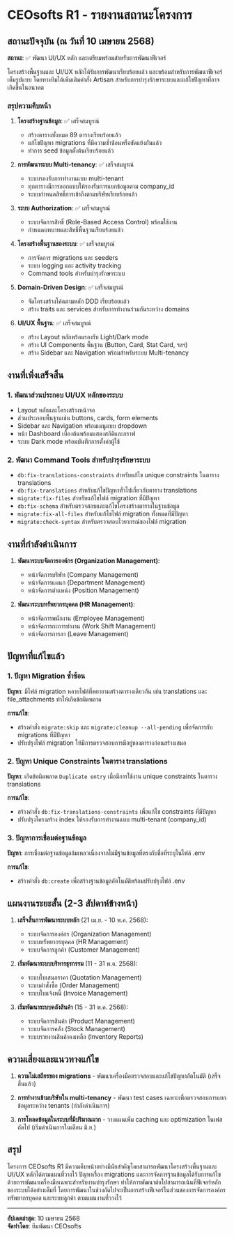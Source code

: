 # CEOsofts R1 - รายงานสถานะโครงการ

## สถานะปัจจุบัน (ณ วันที่ 10 เมษายน 2568)

**สถานะ**: ✅ พัฒนา UI/UX หลัก และเตรียมพร้อมสำหรับการพัฒนาฟีเจอร์

โครงสร้างพื้นฐานและ UI/UX หลักได้รับการพัฒนาเรียบร้อยแล้ว และพร้อมสำหรับการพัฒนาฟีเจอร์เต็มรูปแบบ โดยทางทีมได้เพิ่มเติมคำสั่ง Artisan สำหรับการบำรุงรักษาระบบและแก้ไขปัญหาที่อาจเกิดขึ้นในอนาคต

### สรุปความคืบหน้า

1. **โครงสร้างฐานข้อมูล**: ✅ เสร็จสมบูรณ์

    - สร้างตารางทั้งหมด 89 ตารางเรียบร้อยแล้ว
    - แก้ไขปัญหา migrations ที่มีความซ้ำซ้อนหรือขัดแย้งกันแล้ว
    - ทำการ seed ข้อมูลตั้งต้นเรียบร้อยแล้ว

2. **การพัฒนาระบบ Multi-tenancy**: ✅ เสร็จสมบูรณ์

    - ระบบรองรับการทำงานแบบ multi-tenant
    - ทุกตารางมีการออกแบบให้รองรับการแยกข้อมูลตาม company_id
    - ระบบกำหนดสิทธิ์การเข้าถึงตามบริษัทเรียบร้อยแล้ว

3. **ระบบ Authorization**: ✅ เสร็จสมบูรณ์

    - ระบบจัดการสิทธิ์ (Role-Based Access Control) พร้อมใช้งาน
    - กำหนดบทบาทและสิทธิ์พื้นฐานเรียบร้อยแล้ว

4. **โครงสร้างพื้นฐานของระบบ**: ✅ เสร็จสมบูรณ์

    - การจัดการ migrations และ seeders
    - ระบบ logging และ activity tracking
    - Command tools สำหรับบำรุงรักษาระบบ

5. **Domain-Driven Design**: ✅ เสร็จสมบูรณ์

    - จัดโครงสร้างโค้ดตามหลัก DDD เรียบร้อยแล้ว
    - สร้าง traits และ services สำหรับการทำงานร่วมกันระหว่าง domains

6. **UI/UX พื้นฐาน**: ✅ เสร็จสมบูรณ์
    - สร้าง Layout หลักพร้อมรองรับ Light/Dark mode
    - สร้าง UI Components พื้นฐาน (Button, Card, Stat Card, ฯลฯ)
    - สร้าง Sidebar และ Navigation พร้อมสำหรับระบบ Multi-tenancy

## งานที่เพิ่งเสร็จสิ้น

### 1. พัฒนาส่วนประกอบ UI/UX หลักของระบบ

-   Layout หลักและโครงสร้างหน้าจอ
-   ส่วนประกอบพื้นฐานเช่น buttons, cards, form elements
-   Sidebar และ Navigation พร้อมเมนูแบบ dropdown
-   หน้า Dashboard เบื้องต้นพร้อมแสดงสถิติและกราฟ
-   ระบบ Dark mode พร้อมบันทึกการตั้งค่าผู้ใช้

### 2. พัฒนา Command Tools สำหรับบำรุงรักษาระบบ

-   `db:fix-translations-constraints` สำหรับแก้ไข unique constraints ในตาราง translations
-   `db:fix-translations` สำหรับแก้ไขปัญหาทั่วไปเกี่ยวกับตาราง translations
-   `migrate:fix-files` สำหรับแก้ไขไฟล์ migration ที่มีปัญหา
-   `db:fix-schema` สำหรับตรวจสอบและแก้ไขโครงสร้างตารางในฐานข้อมูล
-   `migrate:fix-all-files` สำหรับแก้ไขไฟล์ migration ทั้งหมดที่มีปัญหา
-   `migrate:check-syntax` สำหรับตรวจสอบไวยากรณ์ของไฟล์ migration

## งานที่กำลังดำเนินการ

1. **พัฒนาระบบจัดการองค์กร (Organization Management)**:

    - หน้าจัดการบริษัท (Company Management)
    - หน้าจัดการแผนก (Department Management)
    - หน้าจัดการตำแหน่ง (Position Management)

2. **พัฒนาระบบทรัพยากรบุคคล (HR Management)**:
    - หน้าจัดการพนักงาน (Employee Management)
    - หน้าจัดการกะการทำงาน (Work Shift Management)
    - หน้าจัดการการลา (Leave Management)

## ปัญหาที่แก้ไขแล้ว

### 1. ปัญหา Migration ซ้ำซ้อน

**ปัญหา**: มีไฟล์ migration หลายไฟล์ที่พยายามสร้างตารางเดียวกัน เช่น translations และ file_attachments ทำให้เกิดข้อผิดพลาด

**การแก้ไข**:

-   สร้างคำสั่ง `migrate:skip` และ `migrate:cleanup --all-pending` เพื่อจัดการกับ migrations ที่มีปัญหา
-   ปรับปรุงไฟล์ migration ให้มีการตรวจสอบการมีอยู่ของตารางก่อนสร้างเสมอ

### 2. ปัญหา Unique Constraints ในตาราง translations

**ปัญหา**: เกิดข้อผิดพลาด `Duplicate entry` เมื่อมีการใช้งาน unique constraints ในตาราง translations

**การแก้ไข**:

-   สร้างคำสั่ง `db:fix-translations-constraints` เพื่อแก้ไข constraints ที่มีปัญหา
-   ปรับปรุงโครงสร้าง index ให้รองรับการทำงานแบบ multi-tenant (company_id)

### 3. ปัญหาการเชื่อมต่อฐานข้อมูล

**ปัญหา**: การเชื่อมต่อฐานข้อมูลล้มเหลวเนื่องจากไม่มีฐานข้อมูลที่ตรงกับชื่อที่ระบุในไฟล์ .env

**การแก้ไข**:

-   สร้างคำสั่ง `db:create` เพื่อสร้างฐานข้อมูลอัตโนมัติพร้อมปรับปรุงไฟล์ .env

## แผนงานระยะสั้น (2-3 สัปดาห์ข้างหน้า)

1. **เสร็จสิ้นการพัฒนาระบบหลัก** (21 เม.ย. - 10 พ.ค. 2568):

    - ระบบจัดการองค์กร (Organization Management)
    - ระบบทรัพยากรบุคคล (HR Management)
    - ระบบจัดการลูกค้า (Customer Management)

2. **เริ่มพัฒนาระบบบริหารธุรกรรม** (11 - 31 พ.ค. 2568):

    - ระบบใบเสนอราคา (Quotation Management)
    - ระบบคำสั่งซื้อ (Order Management)
    - ระบบใบแจ้งหนี้ (Invoice Management)

3. **เริ่มพัฒนาระบบคลังสินค้า** (15 - 31 พ.ค. 2568):
    - ระบบจัดการสินค้า (Product Management)
    - ระบบจัดการคลัง (Stock Management)
    - ระบบรายงานสินค้าคงเหลือ (Inventory Reports)

## ความเสี่ยงและแนวทางแก้ไข

1. **ความไม่เสถียรของ migrations** - พัฒนาเครื่องมือตรวจสอบและแก้ไขปัญหาอัตโนมัติ (เสร็จสิ้นแล้ว)

2. **การทำงานข้ามบริษัทใน multi-tenancy** - พัฒนา test cases เฉพาะเพื่อตรวจสอบการแยกข้อมูลระหว่าง tenants (กำลังดำเนินการ)

3. **การโหลดข้อมูลในระบบที่มีปริมาณมาก** - วางแผนเพิ่ม caching และ optimization ในเฟสถัดไป (เริ่มดำเนินการในเดือน มิ.ย.)

## สรุป

โครงการ CEOsofts R1 มีความคืบหน้าอย่างมีนัยสำคัญโดยสามารถพัฒนาโครงสร้างพื้นฐานและ UI/UX หลักได้ตามแผนที่วางไว้ ปัญหาเรื่อง migrations และการจัดการฐานข้อมูลได้รับการแก้ไขด้วยการพัฒนาเครื่องมือเฉพาะสำหรับงานบำรุงรักษา ทำให้การพัฒนาต่อไปสามารถเน้นที่ฟีเจอร์หลักของระบบได้อย่างเต็มที่ โดยการพัฒนาในช่วงถัดไปจะเป็นการสร้างฟีเจอร์ในส่วนของการจัดการองค์กร ทรัพยากรบุคคล และระบบลูกค้า ตามแผนงานที่วางไว้

---

**อัปเดตล่าสุด**: 10 เมษายน 2568  
**จัดทำโดย**: ทีมพัฒนา CEOsofts
